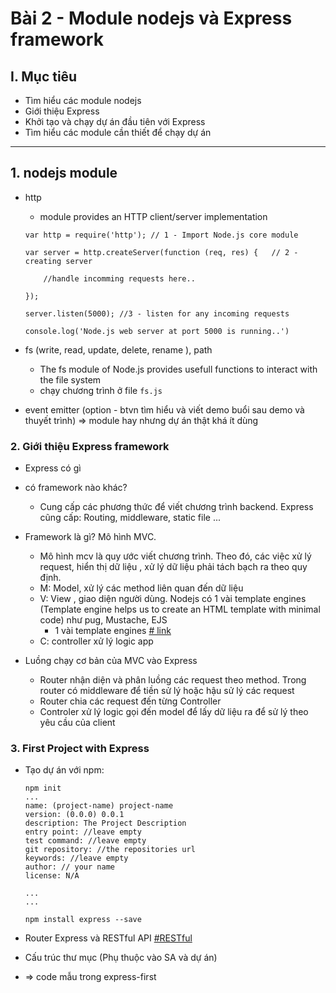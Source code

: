 # Bài 2 - Module nodejs và Express framework

## I. Mục tiêu
 *  Tìm hiểu các module nodejs
 *  Giới thiệu Express
 *  Khởi tạo và chạy dự án đầu tiên với Express
 *  Tìm hiểu các module cần thiết để chạy dự án
------

## 1. nodejs module
- http
    * module provides an HTTP client/server implementation
    ```
    var http = require('http'); // 1 - Import Node.js core module

    var server = http.createServer(function (req, res) {   // 2 - creating server

        //handle incomming requests here..

    });

    server.listen(5000); //3 - listen for any incoming requests

    console.log('Node.js web server at port 5000 is running..')
    ```
- fs (write, read, update, delete, rename ), path
    * The fs module of Node.js provides usefull functions to interact with the file system 
    * chạy chương trình ở file ` fs.js `
    

- event emitter (option - btvn tìm hiểu và viết demo buổi sau demo và thuyết trình) => module hay nhưng dự án thật khá ít dùng

### 2. Giới thiệu Express framework
- Express có gì
- có framework nào khác?
    - Cung cấp các phương thức để viết chương trình backend. Express cũng cấp: Routing, middleware, static file ...
- Framework là gì? Mô hình MVC.
    - Mô hình mcv là quy ước viết chương trình. Theo đó, các việc xử lý request, hiển thị dữ liệu , xử lý dữ liệu phải tách bạch ra theo quy định.
    - M: Model, xử lý các method liên quan đến dữ liệu
    - V: View , giao diện người dùng. Nodejs có 1 vài template engines (Template engine helps us to create an HTML template with minimal code) như pug, Mustache, EJS
        - 1 vài template engines [# link](https://colorlib.com/wp/top-templating-engines-for-javascript/)
    - C: controller xử lý logic app

- Luồng chạy cơ bản của MVC vào Express
    - Router nhận diện và phân luồng các request theo method. Trong router có middleware để tiền sử lý hoặc hậu sử lý các request
    - Router chia các request đến từng Controller
    - Controler xử lý logic gọi đến model để lấy dữ liệu ra để sử lý theo yêu cầu của client

### 3. First Project with Express
- Tạo dự án với npm: 
    ```
    npm init
    ...
    name: (project-name) project-name
    version: (0.0.0) 0.0.1
    description: The Project Description
    entry point: //leave empty
    test command: //leave empty
    git repository: //the repositories url
    keywords: //leave empty
    author: // your name
    license: N/A

    ...
    ...

    npm install express --save
    ```

- Router Express và RESTful API [#RESTful](https://www.redhat.com/en/topics/api/what-is-a-rest-api)
- Cấu trúc thư mục (Phụ thuộc vào SA và dự án)
- => code mẫu trong express-first